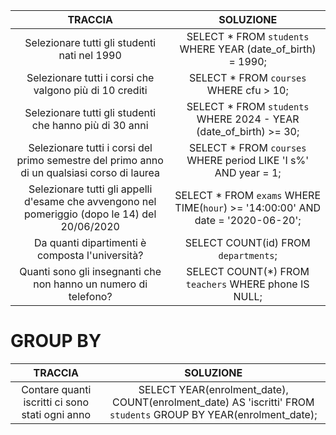 | TRACCIA                                      | SOLUZIONE                                                    |
| :--------------------------------------------: | :------------------------------------------------------------: |
| Selezionare tutti gli studenti nati nel 1990 | SELECT \* FROM `students` WHERE YEAR (date_of_birth) = 1990; |
| Selezionare tutti i corsi che valgono più di 10 crediti | SELECT * FROM `courses` WHERE cfu > 10;  |
|Selezionare tutti gli studenti che hanno più di 30 anni|SELECT * FROM `students` WHERE 2024 - YEAR (date_of_birth) >= 30; |
|Selezionare tutti i corsi del primo semestre del primo anno di un qualsiasi corso di laurea|SELECT * FROM `courses` WHERE period LIKE 'I s%' AND year = 1; |
|Selezionare tutti gli appelli d'esame che avvengono nel pomeriggio (dopo le 14) del 20/06/2020|SELECT * FROM `exams` WHERE TIME(`hour`) >= '14:00:00' AND date = '2020-06-20'; |
|Da quanti dipartimenti è composta l'università?| SELECT COUNT(id) FROM `departments`; |
|Quanti sono gli insegnanti che non hanno un numero di telefono?| SELECT COUNT(*) FROM `teachers` WHERE phone IS NULL; |

# GROUP BY
| TRACCIA                                      | SOLUZIONE                                                    |
| :--------------------------------------------: | :------------------------------------------------------------: |
|Contare quanti iscritti ci sono stati ogni anno| SELECT YEAR(enrolment_date), COUNT(enrolment_date) AS 'iscritti' FROM `students` GROUP BY YEAR(enrolment_date); |